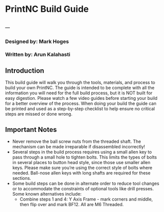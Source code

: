 # PrintNC Build Guide

## ─

### Designed by: Mark Hoges

### Written by: Arun Kalahasti


## Introduction

This build guide will walk you through the tools, materials, and process to build your own
PrintNC. The guide is intended to be complete with all the information you will need for the
full build process, but it is NOT built for easy digestion. Please watch a few video guides
before starting your build for a better overview of the process. When doing your build the
guide can be printed and used as a step-by-step checklist to help ensure no critical steps
are missed or done wrong.

## Important Notes

* Never remove the ball screw nuts from the threaded shaft. The mechanism can be
made irreparable if disassembled incorrectly!
* Several steps in the build process requires using a small allen key to pass through a
small hole to tighten bolts. This limits the types of bolts in several places to button
head style, since those use smaller allen keys. Please make sure you’re using the
correct style of bolts where needed. Ball-nose allen keys with long shafts are
required for these sections.
* Some build steps can be done in alternate order to reduce tool changes or to
accommodate the constraints of optional tools like drill presses. Some known
alternatives include:
	* Combine steps 1 and 4: Y Axis Frame - mark corners and middle, then flip
over and mark BF12. All are M6 Threaded.